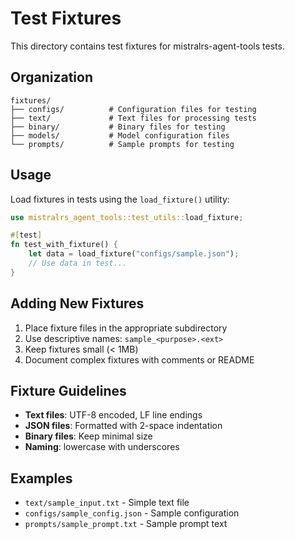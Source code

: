 # Test Fixtures

This directory contains test fixtures for mistralrs-agent-tools tests.

## Organization

```
fixtures/
├── configs/          # Configuration files for testing
├── text/             # Text files for processing tests
├── binary/           # Binary files for testing
├── models/           # Model configuration files
└── prompts/          # Sample prompts for testing
```

## Usage

Load fixtures in tests using the `load_fixture()` utility:

```rust
use mistralrs_agent_tools::test_utils::load_fixture;

#[test]
fn test_with_fixture() {
    let data = load_fixture("configs/sample.json");
    // Use data in test...
}
```

## Adding New Fixtures

1. Place fixture files in the appropriate subdirectory
2. Use descriptive names: `sample_<purpose>.<ext>`
3. Keep fixtures small (< 1MB)
4. Document complex fixtures with comments or README

## Fixture Guidelines

- **Text files**: UTF-8 encoded, LF line endings
- **JSON files**: Formatted with 2-space indentation
- **Binary files**: Keep minimal size
- **Naming**: lowercase with underscores

## Examples

- `text/sample_input.txt` - Simple text file
- `configs/sample_config.json` - Sample configuration
- `prompts/sample_prompt.txt` - Sample prompt text
